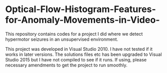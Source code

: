 # Optical-Flow-Histogram-Features-for-Anomaly-Movements-in-Video-
This repository contains codes for a project I did where we detect hypermotor seizures in an unsupervised environment.  

This project was developed in Visual Studio 2010. I have not tested if it works in later versions. The solutions files etc has been upgraded to Visual Studio 2015 but I have not compiled to see if it runs. If using, please necessary amendments to get the project to run smoothly.
